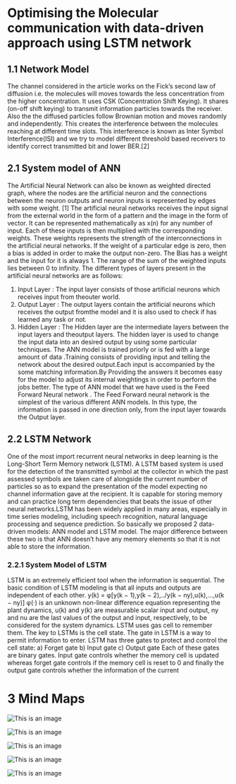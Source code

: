 # Optimising the Molecular communication with data-driven approach using LSTM network

## 1.1 Network Model
The channel considered in the article works on the Fick’s second law of diffusion i.e. the molecules will moves towards the less concentration from the higher concentration. It uses CSK (Concentration Shift Keying). It shares (on-off shift keying) to transmit information particles towards the receiver. Also the the diffused particles follow Brownian motion and moves randomly and independently. This creates the interference between the molecules reaching at different time slots. This interference is known as Inter Symbol Interference(ISI) and we try to model different threshold based receivers to identify correct transmitted bit and lower BER.[2]

## 2.1 System model of ANN
The Artificial Neural Network can also be known as weighted directed graph, where the nodes are the artificial neuron and the connections between the neuron outputs and neuron inputs is represented by edges with some weight. [1] The artificial neural networks receives the input signal from the external world in the form of a pattern and the image in the form of vector. It can be represented mathematically as x(n) for any number of input. Each of these inputs is then multiplied with the corresponding weights. These weights represents the strength of the interconnections in the artificial neural networks. If the weight of a particular edge is zero, then a bias is added in order to make the output non-zero. The Bias has a weight and the input for it is always 1. The range of the sum of the weighted inputs lies between 0 to infinity. The different types of layers present in the artificial neural networks are as follows:

1. Input Layer : The input layer consists of those artificial neurons which receives input from theouter world.
2. Output Layer : The output layers contain the artificial neurons which receives the output fromthe model and it is also used to check if has learned any task or not.
3. Hidden Layer : The Hidden layer are the intermediate layers between the input layers and theoutput layers. The hidden layer is used to change the input data into an desired output by using some particular techniques.
The ANN model is trained priorly or is fed with a large amount of data .Training consists of providing input and telling the network about the desired output.Each input is accompanied by the some matching information.By Providing the answers it becomes easy for the model to adjust its internal weightings in order to perform the jobs better. The type of ANN model that we have used is the Feed Forward Neural network . The Feed Forward neural network is the simplest of the various different ANN models. In this type, the information is passed in one direction only, from the input layer towards the Output layer.

## 2.2 LSTM Network
One of the most import recurrent neural networks in deep learning is the Long-Short Term Memory network (LSTM). A LSTM based system is used for the detection of the transmitted symbol at the collector in which the past assessed symbols are taken care of alongside the current number of particles so as to expand the presentation of the model expecting no channel information gave at the recipient. It is capable for storing memory and can practice long term dependencies that beats the issue of other neural networks.LSTM has been widely applied in many areas, especially in time series modeling, including speech recognition, natural language processing and sequence prediction. So basically we proposed 2 data-driven models: ANN model and LSTM model. The major difference between these two is that ANN doesn’t have any memory elements so that it is not able to store the information.

### 2.2.1 System Model of LSTM

LSTM is an extremely efficient tool when the information is sequential. The basic condition of LSTM modeling is that all inputs and outputs are independent of each other.
y(k) = φ[y(k − 1),y(k − 2),../y(k − ny),u(k),...,u(k − ny)]
φ(·) is an unknown non-linear difference equation representing the plant dynamics, u(k) and y(k) are measurable scalar input and output, ny and nu are the last values of the output and input, respectively, to be considered for the system dynamics. LSTM uses gas cell to remember them. The key to LSTMs is the cell state. The gate in LSTM is a way to permit information to enter.
LSTM has three gates to protect and control the cell state:
a) Forget gate
b) Input gate
c) Output gate
Each of these gates are binary gates. Input gate controls whether the memory cell is updated whereas forget gate controls if the memory cell is reset to 0 and finally the output gate controls whether the information of the current

# 3 Mind Maps

![This is an image](https://user-images.githubusercontent.com/47913479/116924557-a5569c80-ac75-11eb-9586-b2604cf7cae6.PNG)

![This is an image](https://user-images.githubusercontent.com/47913479/116924562-a7b8f680-ac75-11eb-8382-02244fba0e9e.PNG)

![This is an image](https://user-images.githubusercontent.com/47913479/116924568-a982ba00-ac75-11eb-9792-29643bca36dd.PNG)

![This is an image](https://user-images.githubusercontent.com/47913479/116924572-aa1b5080-ac75-11eb-9c59-253a26761caf.PNG)

![This is an image](https://user-images.githubusercontent.com/47913479/116924562-a7b8f680-ac75-11eb-8382-02244fba0e9e.PNG)


